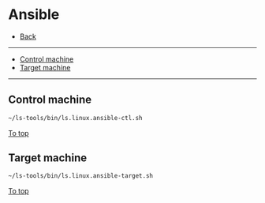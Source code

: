 # <a id="top"></a> Ansible

* [Back](readme.md)
---
* [Control machine](#control-machine)
* [Target machine](#target-machine)
---

## Control machine

```sh
~/ls-tools/bin/ls.linux.ansible-ctl.sh
```

[To top]

## Target machine

```sh
~/ls-tools/bin/ls.linux.ansible-target.sh
```

[To top]

[To top]: #top
